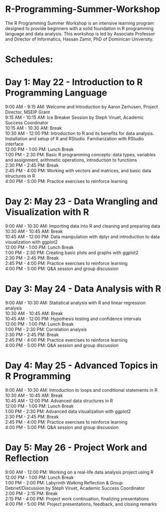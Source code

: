 # R-Programming-Summer-Workshop
The R Programming Summer Workshop is an intensive learning program designed to provide beginners with a solid foundation in R programming language and data analysis. This workshop is led by Associate Professor and Director of Informatics, Hassan Zamir, PhD of Dominican University.

# Schedules:

# Day 1: May 22 - Introduction to R Programming Language 
9:00 AM - 9:15 AM: Welcome and Introduction by Aaron Zerhusen, Project Director, MSEIP Grant  
9:15 AM - 10:15 AM: Ice Breaker Session by Steph Viruet, Academic Success Coordinator  
10:15 AM - 10:30 AM: Break   
10:30 AM - 12:00 PM: Introduction to R and its benefits for data analysis. Installation and setup of R and RStudio. Familiarization with RStudio interface   
12:00 PM - 1:00 PM: Lunch Break   
1:00 PM - 2:30 PM: Basic R programming concepts: data types, variables and assignment, arithmetic operations, introduction to functions   
2:30 PM - 2:45 PM: Break     
2:45 PM - 4:00 PM: Working with vectors and matrices, and basic data structures in R   
4:00 PM - 5:00 PM: Practice exercises to reinforce learning   

# Day 2: May 23 - Data Wrangling and Visualization with R 
9:00 AM - 10:30 AM: Importing data into R and cleaning and preparing data     
10:30 AM - 10:45 AM: Break   
10:45 AM - 12:00 PM: Data manipulation with dplyr and introduction to data visualization with ggplot2     
12:00 PM - 1:00 PM: Lunch Break   
1:00 PM - 2:30 PM: Creating basic plots and graphs with ggplot2     
2:30 PM - 2:45 PM: Break   
2:45 PM - 4:00 PM: Practice exercises to reinforce learning   
4:00 PM - 5:00 PM: Q&A session and group discussion   

# Day 3: May 24 - Data Analysis with R 
9:00 AM - 10:30 AM: Statistical analysis with R and linear regression analysis   
10:30 AM - 10:45 AM: Break   
10:45 AM - 12:00 PM: Hypothesis testing and confidence intervals   
12:00 PM - 1:00 PM: Lunch Break   
1:00 PM - 2:30 PM: Correlation analysis   
2:30 PM - 2:45 PM: Break   
2:45 PM - 4:00 PM: Practice exercises to reinforce learning   
4:00 PM - 5:00 PM: Q&A session and group discussion   

# Day 4: May 25 - Advanced Topics in R Programming 
9:00 AM - 10:30 AM: Introduction to loops and conditional statements in R     
10:30 AM - 10:45 AM: Break   
10:45 AM - 12:00 PM: Advanced data structures in R     
12:00 PM - 1:00 PM: Lunch Break   
1:00 PM - 2:30 PM: Advanced data visualization with ggplot2     
2:30 PM - 2:45 PM: Break   
2:45 PM - 4:00 PM: Practice exercises to reinforce learning     
4:00 PM - 5:00 PM: Q&A session and group discussion     

# Day 5: May 26 - Project Work and Reflection 
9:00 AM - 12:00 PM: Working on a real-life data analysis project using R    
12:00 PM - 1:00 PM: Lunch Break   
1:00 PM - 2:00 PM: Labyrinth Walking Reflection & Group Debrief/Discussion by Steph Viruet, Academic Success Coordinator   
2:00 PM - 2:15 PM: Break   
2:15 PM - 4:00 PM: Project work continuation, finalizing presentations     
4:00 PM - 5:00 PM: Project presentations, feedback, and closing remarks    

 
